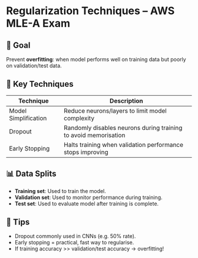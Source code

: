 # Regularization Techniques – AWS MLE-A Exam

## 🎯 Goal

Prevent **overfitting**: when model performs well on training data but poorly on validation/test data.

## 🧪 Key Techniques

| Technique        | Description                                                  |
|------------------|--------------------------------------------------------------|
| Model Simplification | Reduce neurons/layers to limit model complexity             |
| Dropout          | Randomly disables neurons during training to avoid memorisation |
| Early Stopping   | Halts training when validation performance stops improving   |

## 📊 Data Splits

- **Training set**: Used to train the model.
- **Validation set**: Used to monitor performance during training.
- **Test set**: Used to evaluate model after training is complete.

## 🧠 Tips

- Dropout commonly used in CNNs (e.g. 50% rate).
- Early stopping = practical, fast way to regularise.
- If training accuracy >> validation/test accuracy → overfitting!
